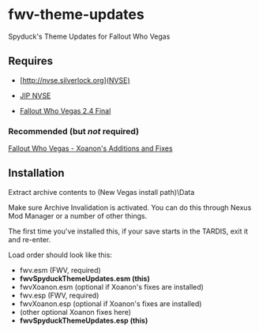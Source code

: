 # fwv-theme-updates
Spyduck's Theme Updates for Fallout Who Vegas

## Requires

- [http://nvse.silverlock.org](NVSE)

- [JIP NVSE](http://www.nexusmods.com/newvegas/mods/58277/)

- [Fallout Who Vegas 2.4 Final](http://www.nexusmods.com/newvegas/mods/50132/)

### Recommended (but *not* required)
[Fallout Who Vegas - Xoanon's Additions and Fixes](http://www.nexusmods.com/newvegas/mods/61020/)

## Installation

Extract archive contents to (New Vegas install path)\Data

Make sure Archive Invalidation is activated. You can do this through Nexus Mod Manager or a number of other things.

The first time you've installed this, if your save starts in the TARDIS, exit it and re-enter.

Load order should look like this:
- fwv.esm (FWV, required)
- **fwvSpyduckThemeUpdates.esm (this)**
- fwvXoanon.esm (optional if Xoanon's fixes are installed)
- fwv.esp (FWV, required)
- fwvXoanon.esp (optional if Xoanon's fixes are installed)
- (other optional Xoanon fixes here)
- **fwvSpyduckThemeUpdates.esp (this)**
